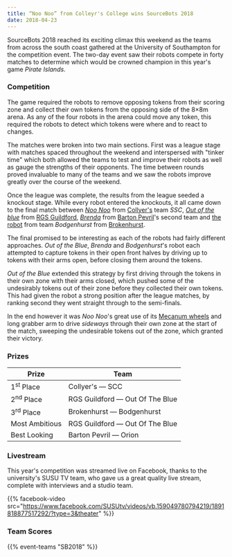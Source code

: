 ```yaml
---
title: “Noo Noo” from Colleyr's College wins SourceBots 2018
date: 2018-04-23
---
```


SourceBots 2018 reached its exciting climax this weekend as the teams from
across the south coast gathered at the University of Southampton for the
competition event. The two-day event saw their robots compete in forty matches
to determine which would be crowned champion in this year's game
_Pirate Islands_.

### Competition

The game required the robots to remove opposing tokens from their scoring zone
and collect their own tokens from the opposing side of the 8×8m arena. As any of
the four robots in the arena could move any token, this required the robots to
detect which tokens were where and to react to changes.

The matches were broken into two main sections. First was a league stage with
matches spaced throughout the weekend and interspersed with "tinker time" which
both allowed the teams to test and improve their robots as well as gauge the
strengths of their opponents. The time between rounds proved invaluable to many
of the teams and we saw the robots improve greatly over the course of the
weekend.

Once the league was complete, the results from the league seeded a knockout
stage. While every robot entered the knockouts, it all came down to the final
match between _[Noo Noo][CLY-robot-image]_ from [Collyer's][collyers] team
_SSC_, _[Out of the blue][RGS-robot-image]_ from [RGS Guildford][rgs-guidlford],
_[Brenda][BPV2-robot-image]_ from [Barton Pevril][barton-pevril]'s second team
and [the robot][BRK-robot-image] from team _Bodgenhurst_ from
[Brokenhurst][brokenhurst].

[barton-pevril]: https://www.barton-peveril.ac.uk/
[brokenhurst]: https://www.brock.ac.uk/
[collyers]: http://www.collyers.ac.uk/
[rgs-guidlford]: https://www.rgs-guildford.co.uk/

[BPV2-robot-image]: /img/robots-2018/BPV2.jpg
[BRK-robot-image]: /img/robots-2018/BRK.jpg
[CLY-robot-image]: /img/robots-2018/CLY.jpg
[RGS-robot-image]: /img/robots-2018/RGS.jpg

The final promised to be interesting as each of the robots had fairly different
approaches. _Out of the Blue_, _Brenda_ and _Bodgenhurst_'s robot each attempted
to capture tokens in their open front halves by driving up to tokens with their
arms open, before closing them around the tokens.

_Out of the Blue_ extended this strategy by first driving through the tokens in
their own zone with their arms closed, which pushed some of the undesirably
tokens out of their zone before they collected their own tokens. This had given
the robot a strong position after the league matches, by ranking second they
went straight through to the semi-finals.

In the end however it was _Noo Noo_'s great use of its [Mecanum
wheels][mecanum-wheels] and long grabber arm to drive _sideways_ through their
own zone at the start of the match, sweeping the undesirable tokens out of the
zone, which granted their victory.

[mecanum-wheels]: https://en.wikipedia.org/wiki/Mecanum_wheel

### Prizes

| Prize                 | Team                            |
| --------------------- | ------------------------------- |
| 1<sup>st</sup> Place  | Collyer's — SCC                 |
| 2<sup>nd</sup> Place  | RGS Guildford — Out Of The Blue |
| 3<sup>rd</sup> Place  | Brokenhurst — Bodgenhurst       |
| Most Ambitious        | RGS Guildford — Out Of The Blue |
| Best Looking          | Barton Pevril — Orion           |

### Livestream

This year's competition was streamed live on Facebook, thanks to the
university's SUSU TV team, who gave us a great quality live stream, complete
with interviews and a studio team.

{{% facebook-video src="https://www.facebook.com/SUSUtv/videos/vb.159049780794219/1891818877517292/?type=3&theater" %}}

### Team Scores

{{% event-teams "SB2018" %}}
